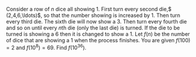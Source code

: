 Consider a row of $n$ dice all showing 1.
First turn every second die,$ (2,4,6,\ldots)$, so that the number showing is increased by 1. Then turn every third die. The sixth die will now show a 3. Then turn every fourth die and so on until every $n$th die (only the last die) is turned. If the die to be turned is showing a 6 then it is changed to show a 1.
Let $f(n)$ be the number of dice that are showing a 1 when the process finishes. You are given $f(100)=2$ and $f(10^8) = 69$.
Find $f(10^{36})$.